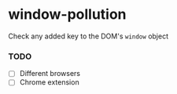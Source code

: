 window-pollution
================
Check any added key to the DOM's `window` object

### TODO
- [ ] Different browsers
- [ ] Chrome extension
